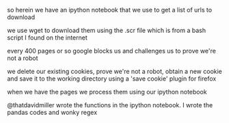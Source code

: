 so herein we have an ipython notebook that we use to get a list of urls to download

we use wget to download them using the .scr file which is from a bash script I found on the internet

every 400 pages or so google blocks us and challenges us to prove we're not a robot

we delete our existing cookies, prove we're not a robot, obtain a new cookie and save it to the working directory using a 'save cookie' plugin for firefox

when we have the pages we process them using our ipython notebook

@thatdavidmiller wrote the functions in the ipython notebook. I wrote the pandas codes and wonky regex
